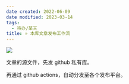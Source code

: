 ```yaml
---
date created: 2022-06-09
date modified: 2023-03-14
tags:
  - 待办/某天
title: » 本库文章发布工作流
---
```


![](https://img2.oldwinter.top/%2B%2B%20%E6%9C%AC%E5%BA%93%E6%96%87%E7%AB%A0%E5%8F%91%E5%B8%83%E5%B7%A5%E4%BD%9C%E6%B5%81_image_1.png)

文章的源文件，先发 github 私有库。

再通过 github actions，自动分发至各个发布平台。
